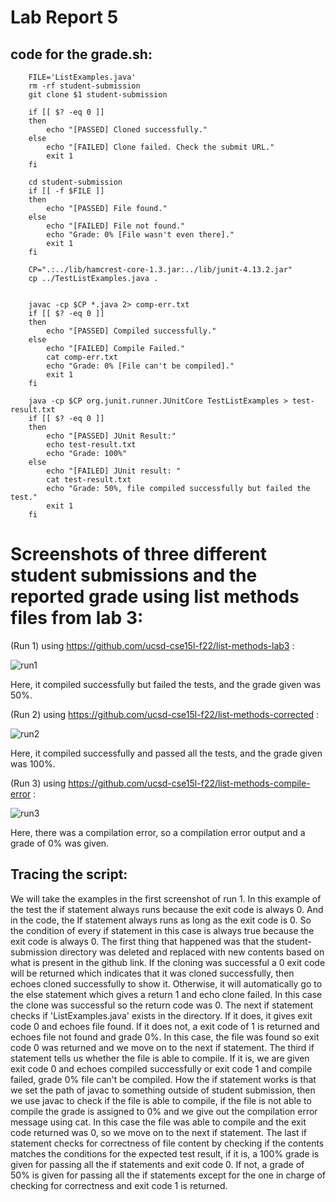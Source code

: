 # Lab Report 5
## code for the grade.sh:
```
    FILE='ListExamples.java'
    rm -rf student-submission
    git clone $1 student-submission

    if [[ $? -eq 0 ]]
    then
        echo "[PASSED] Cloned successfully."
    else
        echo "[FAILED] Clone failed. Check the submit URL."
        exit 1
    fi

    cd student-submission
    if [[ -f $FILE ]]
    then 
        echo "[PASSED] File found."
    else
        echo "[FAILED] File not found."
        echo "Grade: 0% [File wasn't even there]."
        exit 1
    fi  

    CP=".:../lib/hamcrest-core-1.3.jar:../lib/junit-4.13.2.jar"
    cp ../TestListExamples.java .


    javac -cp $CP *.java 2> comp-err.txt
    if [[ $? -eq 0 ]]
    then
        echo "[PASSED] Compiled successfully."
    else
        echo "[FAILED] Compile Failed."
        cat comp-err.txt
        echo "Grade: 0% [File can't be compiled]."
        exit 1
    fi

    java -cp $CP org.junit.runner.JUnitCore TestListExamples > test-result.txt
    if [[ $? -eq 0 ]]
    then
        echo "[PASSED] JUnit Result:"
        echo test-result.txt
        echo "Grade: 100%"
    else
        echo "[FAILED] JUnit result: "
        cat test-result.txt
        echo "Grade: 50%, file compiled successfully but failed the test."
        exit 1
    fi
   ```
   # Screenshots of three different student submissions and the reported grade using list methods files from lab 3:
   (Run 1) using https://github.com/ucsd-cse15l-f22/list-methods-lab3 :
   
   ![run1](https://user-images.githubusercontent.com/114322700/204165593-23ddd3d5-38f1-4547-8520-b08b62f8a79b.png)
   
   Here, it compiled successfully but failed the tests, and the grade given was 50%.
   
   (Run 2) using https://github.com/ucsd-cse15l-f22/list-methods-corrected :
   
   ![run2](https://user-images.githubusercontent.com/114322700/204165701-bfa84f0b-6480-4975-b733-93e63d392f9c.png)
   
   Here, it compiled successfully and passed all the tests, and the grade given was 100%.
   
   (Run 3) using https://github.com/ucsd-cse15l-f22/list-methods-compile-error :
   
   ![run3](https://user-images.githubusercontent.com/114322700/204165773-b8405b1e-b7d9-4f5d-9274-1a4dd95674ae.png)

   Here, there was a compilation error, so a compilation error output and a grade of 0% was given.
   
   ## Tracing the script:
   We will take the examples in the first screenshot of run 1. In this example of the test the if statement always runs because the exit code is always 0. And in the      code, the If statement always runs as long as the exit code is 0. So the condition of every if statement in this case is always true because the exit code is always    0. The first thing that happened was that the student-submission directory was deleted and replaced with new contents based on what is present in the github link.      If the cloning was successful a 0 exit code will be returned which indicates that it was cloned successfully, then echoes cloned successfully to show it. Otherwise,    it   will automatically go to the else statement which gives a return 1 and echo clone failed. In this case the clone was successful so the return code was 0. The   next if statement checks if 'ListExamples.java' exists in the directory. If it does, it gives exit code 0 and echoes file found. If it does not, a exit code of 1 is returned and echoes file not found and grade 0%. In this case, the file was found so exit code 0 was returned and we move on to the next if statement. The third if statement tells us whether the file is able to compile. If it is, we are given exit code 0 and echoes compiled successfully or exit code 1 and compile failed, grade 0% file can't be compiled. How the if statement works is that we set the path of javac to something outside of student submission, then we use javac to check if the file is able to compile, if the file is not able to compile the grade is assigned to 0% and we give out the compilation error message using cat. In this case the file was able to compile and the exit code returned was 0, so we move on to the next if statement. The last if statement checks for correctness of file content by checking if the contents matches the conditions for the expected test result, if it is, a 100% grade is given for passing all the if statements and exit code 0. If not, a grade of 50% is given for passing all the if statements except for the one in charge of checking for correctness and exit code 1 is returned.
   
